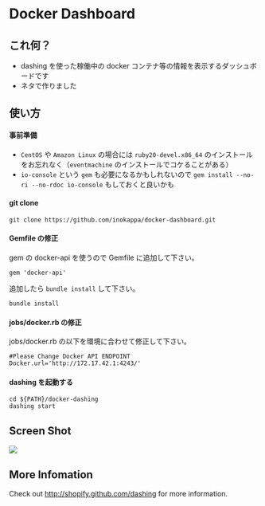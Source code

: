 # Docker Dashboard

## これ何？

 * dashing を使った稼働中の docker コンテナ等の情報を表示するダッシュボードです
 * ネタで作りました

##  使い方

#### 事前準備

 * `CentOS` や `Amazon Linux` の場合には `ruby20-devel.x86_64` のインストールをお忘れなく（`eventmachine` のインストールでコケることがある）
 * `io-console` という `gem` も必要になるかもしれないので `gem install --no-ri --no-rdoc io-console` もしておくと良いかも

#### git clone

```
git clone https://github.com/inokappa/docker-dashboard.git
```

#### Gemfile の修正

gem の docker-api を使うので Gemfile に追加して下さい。

```
gem 'docker-api'
```

追加したら `bundle install` して下さい。

```
bundle install
```

#### jobs/docker.rb の修正

jobs/docker.rb の以下を環境に合わせて修正して下さい。

```
#Please Change Docker API ENDPOINT
Docker.url='http://172.17.42.1:4243/'
```

#### dashing を起動する

```
cd ${PATH}/docker-dashing
dashing start
```

## Screen Shot

![](http://cdn-ak.f.st-hatena.com/images/fotolife/i/inokara/20140407/20140407005256.png)

## More Infomation

Check out http://shopify.github.com/dashing for more information.
